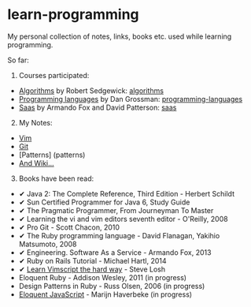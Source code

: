 # learn-programming

My personal collection of notes, links, books etc. used while learning programming.

So far:

1. Courses participated:
  - [Algorithms](https://www.coursera.org/course/algs4partI) by Robert Sedgewick: [algorithms](course/algorithms)
  - [Programming languages](https://www.coursera.org/course/proglang) by Dan Grossman: [programming-languages](course/programming-languages)
  - [Saas](https://www.edx.org/course/engineering-software-service-uc-berkeleyx-cs169-1x) by Armando Fox and David Patterson: [saas](course/saas)
2. My Notes:
  - [Vim](note/vim.md)
  - [Git](note/git.md)
  - [Patterns] (patterns)
  - [And Wiki...](https://github.com/veelenga/learn-programming/wiki)
3. Books have been read:
  * ✔ Java 2: The Complete Reference, Third Edition - Herbert Schildt
  * ✔ Sun Certified Programmer for Java 6, Study Guide
  * ✔ The Pragmatic Programmer, From Journeyman To Master
  * ✔ Learning the vi and vim editors seventh editor - O'Reilly, 2008
  * ✔ Pro Git - Scott Chacon, 2010
  * ✔ The Ruby programming language - David Flanagan, Yakihio Matsumoto, 2008
  * ✔ Engineering. Software As a Service - Armando Fox, 2013
  * ✔ Ruby on Rails Tutorial - Michael Hartl, 2014
  * ✔ [Learn Vimscript the hard way](http://learnvimscriptthehardway.stevelosh.com/) - Steve Losh
  * Eloquent Ruby - Addison Wesley, 2011 (in progress)
  * Design Patterns in Ruby - Russ Olsen, 2006 (in progress)
  * [Eloquent JavaScript](http://eloquentjavascript.net) - Marijn Haverbeke (in progress)
